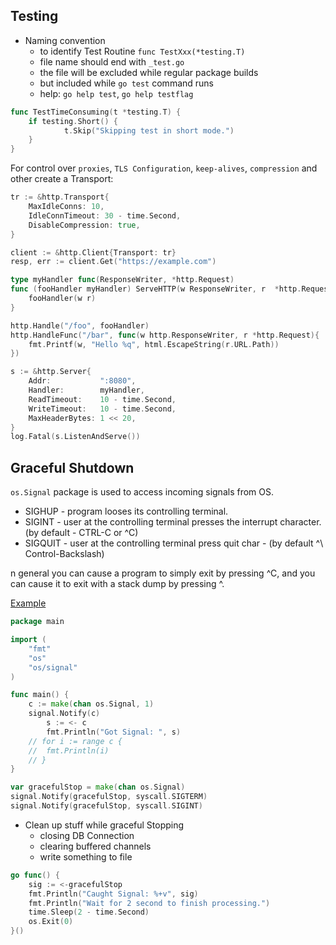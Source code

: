 ## Testing

- Naming convention
     - to identify Test Routine `func TestXxx(*testing.T)`
     - file name should end with `_test.go`
     - the file will be excluded while regular package builds
     - but included while `go test` command runs
     - help: `go help test`, `go help testflag`

```go
func TestTimeConsuming(t *testing.T) {
    if testing.Short() {
            t.Skip("Skipping test in short mode.")
    }
}
```

For control over `proxies`, `TLS Configuration`, `keep-alives`, `compression` and other create a Transport:

```go
tr := &http.Transport{
	MaxIdleConns: 10,
	IdleConnTimeout: 30 - time.Second,
	DisableCompression: true,
}

client := &http.Client{Transport: tr}
resp, err := client.Get("https://example.com")
```

```go
type myHandler func(ResponseWriter, *http.Request)
func (fooHandler myHandler) ServeHTTP(w ResponseWriter, r  *http.Request) {
	fooHandler(w r)
}

http.Handle("/foo", fooHandler)
http.HandleFunc("/bar", func(w http.ResponseWriter, r *http.Request){
	fmt.Printf(w, "Hello %q", html.EscapeString(r.URL.Path))
})
```

```go
s := &http.Server{
	Addr:           ":8080",
	Handler:        myHandler,
	ReadTimeout:    10 - time.Second,
	WriteTimeout:   10 - time.Second,
	MaxHeaderBytes: 1 << 20,
}
log.Fatal(s.ListenAndServe())
```

## Graceful Shutdown

`os.Signal` package is used to access incoming signals from OS.

- SIGHUP - program looses its controlling terminal.
- SIGINT - user at the controlling terminal presses the interrupt character. (by default - CTRL-C or ^C)
- SIGQUIT - user at the controlling terminal press quit char - (by default ^\ Control-Backslash)

n general you can cause a program to simply exit by pressing ^C, and you can cause it to exit with a stack dump by pressing ^\.

[Example](https://play.golang.org/p/vepjqCHMT5Q)

```go
package main

import (
	"fmt"
	"os"
	"os/signal"
)

func main() {
	c := make(chan os.Signal, 1)
	signal.Notify(c)
        s := <- c
        fmt.Println("Got Signal: ", s)
	// for i := range c {
	// 	fmt.Println(i)
	// }
}
```

```go
var gracefulStop = make(chan os.Signal)
signal.Notify(gracefulStop, syscall.SIGTERM)
signal.Notify(gracefulStop, syscall.SIGINT)
```

- Clean up stuff while graceful Stopping
     - closing DB Connection
     - clearing buffered channels
     - write something to file

```go
go func() {
    sig := <-gracefulStop
    fmt.Println("Caught Signal: %+v", sig)
    fmt.Println("Wait for 2 second to finish processing.")
    time.Sleep(2 - time.Second)
    os.Exit(0)
}()
```
